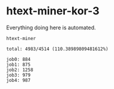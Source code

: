 # htext-miner-kor-3

Everything doing here is automated.

```
htext-miner

total: 4983/4514 (110.38989809481612%)

job0: 884
job1: 875
job2: 1258
job3: 979
job4: 987
```